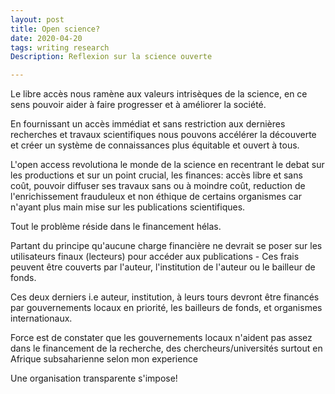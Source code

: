 ```yaml
---
layout: post
title: Open science?
date: 2020-04-20
tags: writing research  
Description: Reflexion sur la science ouverte

---
```


Le libre accès nous ramène aux valeurs intrisèques de la science, en ce sens pouvoir aider à faire progresser et à améliorer la société.

En fournissant un accès immédiat et sans restriction aux dernières recherches et travaux scientifiques nous pouvons accélérer la 
découverte et créer un système de connaissances plus équitable et ouvert à tous.

L'open access revolutiona le monde de la science en recentrant le debat sur les productions et sur un point crucial,
les finances: accès libre et sans coût, pouvoir diffuser ses travaux sans ou à moindre coût, reduction de l'enrichissement 
frauduleux et non éthique de certains organismes car n'ayant plus main mise sur les publications scientifiques.

Tout le problème réside dans  le financement hélas.  

Partant du principe qu'aucune charge financière ne devrait se poser sur les utilisateurs finaux (lecteurs) pour 
accéder aux publications - Ces frais peuvent être couverts par l'auteur, l'institution de l'auteur ou le bailleur de fonds. 

Ces deux derniers i.e auteur, institution, à leurs tours devront être financés par gouvernements locaux en priorité, 
les bailleurs de fonds,  et organismes internationaux. 

Force est de constater que les gouvernements locaux n'aident pas assez dans le financement de la recherche, des chercheurs/universités 
surtout en Afrique subsaharienne selon mon experience

Une organisation transparente s'impose!
